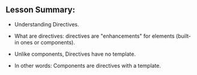 ## Lesson Summary:

- Understanding Directives.

- What are directives: directives are "enhancements" for elements (built-in ones or components).

- Unlike components, Directives have no template.

- In other words: Components are directives with a template.

